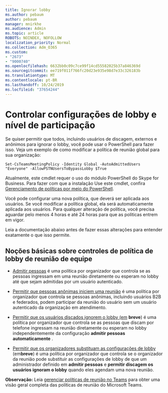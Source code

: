 ```yaml
---
title: Ignorar lobby
ms.author: pebaum
author: pebaum
manager: mnirkhe
ms.audience: Admin
ms.topic: article
ROBOTS: NOINDEX, NOFOLLOW
localization_priority: Normal
ms.collection: Adm_O365
ms.custom:
- "2673"
- "9000740"
ms.openlocfilehash: 6632bb0c09c7ce99f14cd55582025b37a846369d
ms.sourcegitcommit: ee719f011f766fc20d23e935e98d7e33c326183b
ms.translationtype: MT
ms.contentlocale: pt-BR
ms.lasthandoff: 10/24/2019
ms.locfileid: "37654244"
---
```

# <a name="control-lobby-settings-and-level-of-participation"></a>Controlar configurações de lobby e nível de participação

Se quiser permitir que todos, incluindo usuários de discagem, externos e anônimos para ignorar o lobby, você pode usar o PowerShell para fazer isso. Veja um exemplo de como modificar a política de reunião global para sua organização:

`Set-CsTeamsMeetingPolicy -Identity Global -AutoAdmittedUsers "Everyone" -AllowPSTNUsersToBypassLobby $True`

Atualmente, este cmdlet requer o uso do módulo PowerShell do Skype for Business. Para fazer com que a instalação Use este cmdlet, confira [Gerenciamento de políticas por meio do PowerShell](https://docs.microsoft.com/en-us/microsoftteams/teams-powershell-overview#managing-policies-via-powershell).

Você pode configurar uma nova política, que deverá ser aplicada aos usuários. Se você modificar a política global, ela será automaticamente aplicada aos usuários. Para qualquer alteração de política, você precisa aguardar pelo menos 4 horas e até 24 horas para que as políticas entrem em vigor.

Leia a documentação abaixo antes de fazer essas alterações para entender exatamente o que isso permite.

## <a name="understanding-teams-meeting-lobby-policy-controls"></a>Noções básicas sobre controles de política de lobby de reunião de equipe

- [Admitir pessoas](https://docs.microsoft.com/microsoftteams/meeting-policies-in-teams#automatically-admit-people) é uma política por organizador que controla se as pessoas ingressam em uma reunião diretamente ou esperam no lobby até que sejam admitidas por um usuário autenticado.

- [Permitir que pessoas anônimas iniciem uma reunião](https://docs.microsoft.com/microsoftteams/meeting-policies-in-teams#allow-anonymous-people-to-start-a-meeting) é uma política por organizador que controla se pessoas anônimas, incluindo usuários B2B e federados, podem participar da reunião do usuário sem um usuário autenticado da organização em atendimento.

- [Permitir que os usuários discados ignorem o lobby (em](https://docs.microsoft.com/en-us/microsoftteams/meeting-policies-in-teams#allow-dial-in-users-to-bypass-the-lobby-coming-soon) **breve**) é uma política por organizador que controla se as pessoas que discam por telefone ingressam na reunião diretamente ou esperam no lobby independentemente da configuração **admitir pessoas automaticamente** .

- [Permitir que os organizadores substituam as configurações de lobby](https://docs.microsoft.com/microsoftteams/meeting-policies-in-teams#allow-organizers-to-override-lobby-settings-coming-soon) (em**breve**) é uma política por organizador que controla se o organizador da reunião pode substituir as configurações de lobby de que um administrador definido em **admitir pessoas** e **permitir discagem os usuários ignoram o lobby** quando eles agendam uma nova reunião.

**Observação:** Leia [gerenciar políticas de reunião no Teams](https://docs.microsoft.com/en-us/microsoftteams/meeting-policies-in-teams) para obter uma visão geral completa das políticas de reunião do Microsoft Teams.
